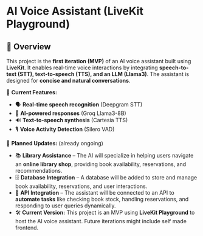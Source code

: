 # AI Voice Assistant (LiveKit Playground)

## 🚀 Overview
This project is the **first iteration (MVP)** of an AI voice assistant built using **LiveKit**. It enables real-time voice interactions by integrating **speech-to-text (STT), text-to-speech (TTS), and an LLM (Llama3)**. The assistant is designed for **concise and natural conversations**.

🔹 **Current Features:**
- 🗣️ **Real-time speech recognition** (Deepgram STT)  
- 🧠 **AI-powered responses** (Groq Llama3-8B)  
- 🔊 **Text-to-speech synthesis** (Cartesia TTS)  
- 🎙️ **Voice Activity Detection** (Silero VAD)  

🔹 **Planned Updates:** (already ongoing)
- 📚 **Library Assistance** – The AI will specialize in helping users navigate an **online library shop**, providing book availability, reservations, and recommendations.  
- 🗄️ **Database Integration** – A database will be added to store and manage book availability, reservations, and user interactions.  
- 🔗 **API Integration** – The assistant will be connected to an API to **automate tasks** like checking book stock, handling reservations, and responding to user queries dynamically.  
- 🛠 **Current Version:** This project is an MVP using **LiveKit Playground** to host the AI voice assistant. Future iterations might include self made frontend. 

